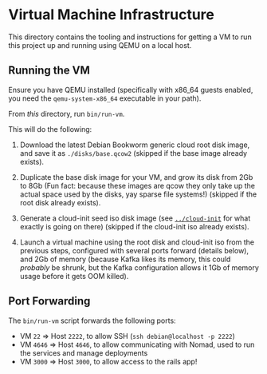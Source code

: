 # Virtual Machine Infrastructure

This directory contains the tooling and instructions for getting a VM to run this project up and running using QEMU on a local host.

## Running the VM

Ensure you have QEMU installed (specifically with x86_64 guests enabled, you need the `qemu-system-x86_64` executable in your path).

From _this_ directory, run `bin/run-vm`.

This will do the following:

1.  Download the latest Debian Bookworm generic cloud root disk image, and save it as `./disks/base.qcow2` (skipped if the base image already exists).

1.  Duplicate the base disk image for your VM, and grow its disk from 2Gb to 8Gb (Fun fact: because these images are qcow they only take up the actual space used by the disks, yay sparse file systems!) (skipped if the root disk already exists).

1.  Generate a cloud-init seed iso disk image (see [`../cloud-init`](../cloud-init) for what exactly is going on there) (skipped if the cloud-init iso already exists).

1.  Launch a virtual machine using the root disk and cloud-init iso from the previous steps, configured with several ports forward (details below), and 2Gb of memory (because Kafka likes its memory, this could _probably_ be shrunk, but the Kafka configuration allows it 1Gb of memory usage before it gets OOM killed).

## Port Forwarding

The `bin/run-vm` script forwards the following ports:

-   VM `22` => Host `2222`, to allow SSH (`ssh debian@localhost -p 2222`)
-   VM `4646` => Host `4646`, to allow communicating with Nomad, used to run the services and manage deployments
-   VM `3000` => Host `3000`, to allow access to the rails app!
